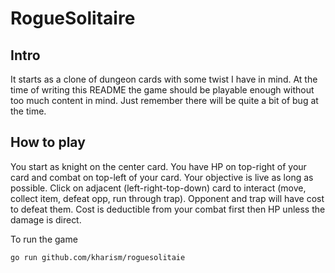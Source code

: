 # RogueSolitaire

## Intro

It starts as a clone of dungeon cards with some twist I have in mind. At the time of writing this README 
the game should be playable enough without too much content in mind. Just remember there will be quite a bit of bug at the time.

## How to play
You start as knight on the center card. You have HP on top-right of your card and combat on top-left of your card. Your objective is live as long as possible. Click on adjacent (left-right-top-down) card to interact (move, collect item, defeat opp, run through trap). Opponent and trap will have cost to defeat them. Cost is deductible from your combat first then HP unless the damage is direct.

To run the game 

```
go run github.com/kharism/roguesolitaie
```